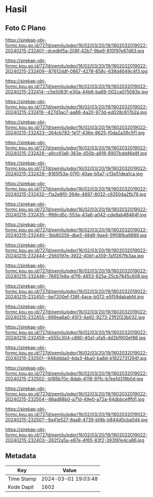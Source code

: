# Hasil

## Foto C Plano

https://sirekap-obj-formc.kpu.go.id/727d/pemilu/pdpr/16/02/03/20/19/1602032019022-20240215-232401--dcedbf5a-208f-42b7-9be9-810f97e87d63.jpg

https://sirekap-obj-formc.kpu.go.id/727d/pemilu/pdpr/16/02/03/20/19/1602032019022-20240215-232409--87612ddf-0867-4278-858c-638d4649c4f3.jpg

https://sirekap-obj-formc.kpu.go.id/727d/pemilu/pdpr/16/02/03/20/19/1602032019022-20240215-232414--c5e5083f-e30a-44b6-ba69-002ca075083e.jpg

https://sirekap-obj-formc.kpu.go.id/727d/pemilu/pdpr/16/02/03/20/19/1602032019022-20240215-232419--427d3ac7-aa86-4a20-973d-ed028c617b2a.jpg

https://sirekap-obj-formc.kpu.go.id/727d/pemilu/pdpr/16/02/03/20/19/1602032019022-20240215-232423--264cb782-1e17-436e-8625-f0da2a39c5f1.jpg

https://sirekap-obj-formc.kpu.go.id/727d/pemilu/pdpr/16/02/03/20/19/1602032019022-20240215-232426--a9cc61a8-363e-450b-a918-8907bdd46e8f.jpg

https://sirekap-obj-formc.kpu.go.id/727d/pemilu/pdpr/16/02/03/20/19/1602032019022-20240215-232429--8165f53a-07f0-40ae-b5a7-c13e51dea1ca.jpg

https://sirekap-obj-formc.kpu.go.id/727d/pemilu/pdpr/16/02/03/20/19/1602032019022-20240215-232432--f1a2e8f0-394e-4897-8032-c63504a2fb79.jpg

https://sirekap-obj-formc.kpu.go.id/727d/pemilu/pdpr/16/02/03/20/19/1602032019022-20240215-232435--ff66cd5c-553a-43a6-a042-cde8ab48464f.jpg

https://sirekap-obj-formc.kpu.go.id/727d/pemilu/pdpr/16/02/03/20/19/1602032019022-20240215-232440--1bb80256-dbe5-48d9-9ae4-5ff08fba9889.jpg

https://sirekap-obj-formc.kpu.go.id/727d/pemilu/pdpr/16/02/03/20/19/1602032019022-20240215-232444--2560197e-3922-40bf-a359-7a1f267fb3aa.jpg

https://sirekap-obj-formc.kpu.go.id/727d/pemilu/pdpr/16/02/03/20/19/1602032019022-20240215-232446--76657e8a-d7f6-4953-825a-25cb7845c608.jpg

https://sirekap-obj-formc.kpu.go.id/727d/pemilu/pdpr/16/02/03/20/19/1602032019022-20240215-232450--be7200ef-f38f-4ace-b072-e5f59dababfd.jpg

https://sirekap-obj-formc.kpu.go.id/727d/pemilu/pdpr/16/02/03/20/19/1602032019022-20240215-232455--899ea6a0-45f3-4a92-9273-21ff2f23b032.jpg

https://sirekap-obj-formc.kpu.go.id/727d/pemilu/pdpr/16/02/03/20/19/1602032019022-20240215-232459--e555c304-c880-40a1-a1a5-dd2bf900ef86.jpg

https://sirekap-obj-formc.kpu.go.id/727d/pemilu/pdpr/16/02/03/20/19/1602032019022-20240215-232501--948ddda0-4da3-4ba0-ba8d-b1822731294f.jpg

https://sirekap-obj-formc.kpu.go.id/727d/pemilu/pdpr/16/02/03/20/19/1602032019022-20240215-232502--b185b70c-8dab-4118-97fc-b7eefd318b0d.jpg

https://sirekap-obj-formc.kpu.go.id/727d/pemilu/pdpr/16/02/03/20/19/1602032019022-20240215-232504--88ad88b0-a71d-49e0-a72a-64dbbcefffd1.jpg

https://sirekap-obj-formc.kpu.go.id/727d/pemilu/pdpr/16/02/03/20/19/1602032019022-20240215-232507--9a41e527-8aa8-4739-bf4b-b844d0cba0d4.jpg

https://sirekap-obj-formc.kpu.go.id/727d/pemilu/pdpr/16/02/03/20/19/1602032019022-20240215-232403--262f2a5a-e87e-4f65-83f2-393f81e4ca86.jpg


## Metadata

| Key        | Value               |
| ---------- | ------------------- |
| Time Stamp | 2024-03-01 19:03:48 |
| Kode Dapil | 1602                |



